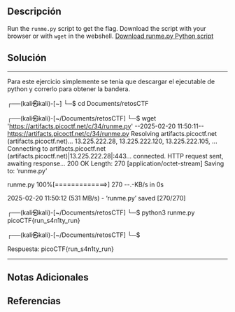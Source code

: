 ## Descripción

Run the `runme.py` script to get the flag. Download the script with your browser or with `wget` in the webshell. [Download runme.py Python script](https://artifacts.picoctf.net/c/34/runme.py)
## Solución

***
   Para este ejercicio simplemente se tenia que descargar el ejecutable de python y correrlo para obtener la bandera. 
   
   ┌──(kali㉿kali)-[~]
└─$ cd Documents/retosCTF 
                                                                        
┌──(kali㉿kali)-[~/Documents/retosCTF]
└─$ wget 'https://artifacts.picoctf.net/c/34/runme.py'
--2025-02-20 11:50:11--  https://artifacts.picoctf.net/c/34/runme.py
Resolving artifacts.picoctf.net (artifacts.picoctf.net)... 13.225.222.28, 13.225.222.120, 13.225.222.105, ...
Connecting to artifacts.picoctf.net (artifacts.picoctf.net)|13.225.222.28|:443... connected.
HTTP request sent, awaiting response... 200 OK
Length: 270 [application/octet-stream]
Saving to: ‘runme.py’

runme.py          100%[=============>]     270  --.-KB/s    in 0s      

2025-02-20 11:50:12 (531 MB/s) - ‘runme.py’ saved [270/270]

                                                                        
┌──(kali㉿kali)-[~/Documents/retosCTF]
└─$ python3 runme.py 
picoCTF{run_s4n1ty_run}
                                                                        
┌──(kali㉿kali)-[~/Documents/retosCTF]
└─$ 

Respuesta: picoCTF{run_s4n1ty_run}
***
## Notas Adicionales

## Referencias